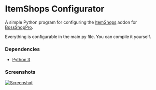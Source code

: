 # ItemShops Configurator

A simple Python program for configuring the [ItemShops](https://www.spigotmc.org/resources/itemshops-bsp-create-fancy-gui-shops-with-minimal-effort.26640/ "ItemShops") addon for [BossShopPro](https://www.spigotmc.org/resources/bossshoppro-the-most-powerful-chest-gui-shop-menu-plugin.222/ "BossShopPro").

Everything is configurable in the main.py file. You can compile it yourself.

### Dependencies
- [Python 3](https://www.python.org/downloads/ "Python 3")

### Screenshots
[![Screenshot](https://i.imgur.com/l7iFpok.png "Screenshot")](https://i.imgur.com/l7iFpok.png "Screenshot")